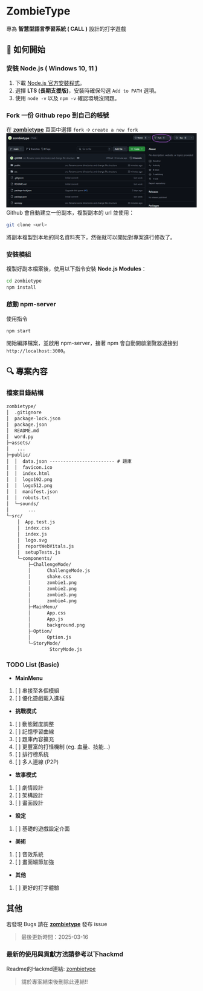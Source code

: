 # ZombieType

專為 **智慧型語言學習系統 ( CALL )** 設計的打字遊戲

## :rocket: 如何開始
### 安裝 Node.js ( Windows 10, 11 )

1. 下載 [Node.js 官方安裝程式](https://nodejs.org/en)。
2. 選擇 **LTS (長期支援版)**，安裝時確保勾選 `Add to PATH` 選項。
3. 使用 `node -v` 以及 `npm -v` 確認環境沒問題。

### Fork 一份 Github repo 到自己的帳號
在 [**zombietype**](https://github.com/PeiLingMa/zombietype.git) 頁面中選擇 `fork` -> `create a new fork`
![image](assets/example_fork.png)
Github 會自動建立一份副本，複製副本的 url 並使用：
```bash
git clone <url>
```
將副本複製到本地的同名資料夾下，然後就可以開始對專案進行修改了。

### 安裝模組
複製好副本檔案後，使用以下指令安裝 **Node.js Modules**：
```bash
cd zombietype
npm install
```
### 啟動 npm-server
使用指令
```
npm start
```
開始編譯檔案，並啟用 npm-server，接著 npm 會自動開啟瀏覽器連接到 `http://localhost:3000`。

## :mag: 專案內容

### 檔案目錄結構
```
zombietype/
│  .gitignore
│  package-lock.json
│  package.json
│  README.md
│  word.py
├─assets/
│   ...
├─public/
│  │  data.json ------------------------ # 題庫
│  │  favicon.ico
│  │  index.html
│  │  logo192.png
│  │  logo512.png
│  │  manifest.json
│  │  robots.txt
│  └─sounds/
│       ...
└─src/
    │  App.test.js
    │  index.css
    │  index.js
    │  logo.svg
    │  reportWebVitals.js
    │  setupTests.js
    └─components/
        ├─ChallengeMode/
        │      ChallengeMode.js
        │      shake.css
        │      zombie1.png
        │      zombie2.png
        │      zombie3.png
        │      zombie4.png
        ├─MainMenu/
        │      App.css
        │      App.js
        │      background.png
        ├─Option/
        │      Option.js
        └─StoryMode/
                StoryMode.js
```
### TODO List (Basic)
- **MainMenu**
1. [ ] 串接至各個模組
2. [ ] 優化遊戲載入進程
- **挑戰模式**
1. [ ] 動態難度調整
2. [ ] 記憶學習曲線
3. [ ] 題庫內容擴充
4. [ ] 更豐富的打怪機制 (eg. 血量、技能...)
5. [ ] 排行榜系統
6. [ ] 多人連線 (P2P)
- **故事模式**
1. [ ] 劇情設計
2. [ ] 架構設計
3. [ ] 畫面設計
- **設定**
1. [ ] 基礎的遊戲設定介面
- **美術**
1. [ ] 音效系統
2. [ ] 畫面細節加強
- **其他**
1. [ ] 更好的打字體驗

## 其他
若發現 Bugs 請在 [**zombietype**](https://github.com/PeiLingMa/zombietype/issues) 發布 issue
> 最後更新時間：2025-03-16

### 最新的使用與貢獻方法請參考以下hackmd
Readme的Hackmd連結: [zombietype](https://hackmd.io/@dnbfdhn/S18xXUBnJe/edit)
> 請於專案結束後刪除此連結!!